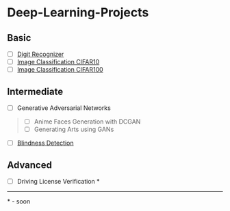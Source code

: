 # Deep-Learning-Projects

## Basic

- [ ] [Digit Recognizer](https://github.com/ShaileshKumar97/Deep-Learning-Projects/tree/main/Digit-Recognizer)
- [ ] [Image Classification CIFAR10](https://github.com/ShaileshKumar97/Deep-Learning-Projects/tree/main/Image-classification-CIFAR10)
- [ ] [Image Classification CIFAR100](https://github.com/ShaileshKumar97/Deep-Learning-Projects/tree/main/Image-classification-CIFAR100)

## Intermediate

- [ ] Generative Adversarial Networks
> - [ ] Anime Faces Generation with DCGAN
> - [ ] Generating Arts using GANs
- [ ] [Blindness Detection](https://github.com/ShaileshKumar97/Deep-Learning-Projects/tree/main/Blindness-Detection)

## Advanced

- [ ] Driving License Verification *

---

\* - soon
